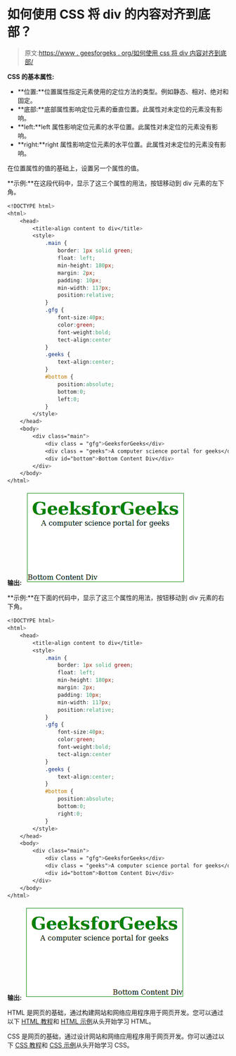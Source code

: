 # 如何使用 CSS 将 div 的内容对齐到底部？

> 原文:[https://www . geesforgeks . org/如何使用 css 将 div 内容对齐到底部/](https://www.geeksforgeeks.org/how-to-align-content-of-a-div-to-the-bottom-using-css/)

**CSS 的基本属性:**

*   **位置:**位置属性指定元素使用的定位方法的类型。例如静态、相对、绝对和固定。
*   **底部:**底部属性影响定位元素的垂直位置。此属性对未定位的元素没有影响。
*   **left:**left 属性影响定位元素的水平位置。此属性对未定位的元素没有影响。
*   **right:**right 属性影响定位元素的水平位置。此属性对未定位的元素没有影响。

在位置属性的值的基础上，设置另一个属性的值。

**示例:**在这段代码中，显示了这三个属性的用法，按钮移动到 div 元素的左下角。

```css
<!DOCTYPE html>
<html>
    <head>
        <title>align content to div</title>
        <style>
            .main {
                border: 1px solid green;
                float: left;
                min-height: 180px;
                margin: 2px;
                padding: 10px;
                min-width: 117px;
                position:relative;
            }
            .gfg {
                font-size:40px;
                color:green;
                font-weight:bold;
                tect-align:center
            }
            .geeks {
                text-align:center;
            }
            #bottom {
                position:absolute;                 
                bottom:0;                         
                left:0;                         
            }
        </style>
    </head>
    <body> 
        <div class="main">
            <div class = "gfg">GeeksforGeeks</div>
            <div class = "geeks">A computer science portal for geeks</div>
            <div id="bottom">Bottom Content Div</div>
        </div>
    </body> 
</html>                    
```

**输出:**
![](img/11ecd22be4ca19258fa3b028dd1fd9aa.png)

**示例:**在下面的代码中，显示了这三个属性的用法，按钮移动到 div 元素的右下角。

```css
<!DOCTYPE html>
<html>
    <head>
        <title>align content to div</title>
        <style>
            .main {
                border: 1px solid green;
                float: left;
                min-height: 180px;
                margin: 2px;
                padding: 10px;
                min-width: 117px;
                position:relative;
            }
            .gfg {
                font-size:40px;
                color:green;
                font-weight:bold;
                tect-align:center
            }
            .geeks {
                text-align:center;
            }
            #bottom {
                position:absolute;                 
                bottom:0;                         
                right:0;                         
            }
        </style>
    </head>
    <body> 
        <div class="main">
            <div class = "gfg">GeeksforGeeks</div>
            <div class = "geeks">A computer science portal for geeks</div>
            <div id="bottom">Bottom Content Div</div>
        </div>
    </body> 
</html>                    
```

**输出:**
![](img/a4aed282e3c6fe04c8f187bcc28e4337.png)

HTML 是网页的基础，通过构建网站和网络应用程序用于网页开发。您可以通过以下 [HTML 教程](https://www.geeksforgeeks.org/html-tutorials/)和 [HTML 示例](https://www.geeksforgeeks.org/html-examples/)从头开始学习 HTML。

CSS 是网页的基础，通过设计网站和网络应用程序用于网页开发。你可以通过以下 [CSS 教程](https://www.geeksforgeeks.org/css-tutorials/)和 [CSS 示例](https://www.geeksforgeeks.org/css-examples/)从头开始学习 CSS。
